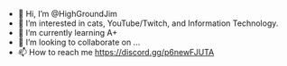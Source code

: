 - 👋 Hi, I’m @HighGroundJim
- 👀 I’m interested in cats, YouTube/Twitch, and Information Technology.
- 🌱 I’m currently learning A+
- 💞️ I’m looking to collaborate on ...
- 📫 How to reach me https://discord.gg/p6newFJUTA

<!---
HighGroundJim/HighGroundJim is a ✨ special ✨ repository because its `README.md` (this file) appears on your GitHub profile.
You can click the Preview link to take a look at your changes.
--->
